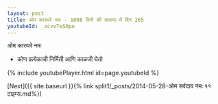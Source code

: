 ```yaml
---
layout: post
title: ओम कारथरे नमः - 1008 दिनों की तपस्या में दिन 265
youtubeId: _zcvvTeS0po
---
```

 
 
 ओम कारथरे नमः  
 
 -  कोण प्रत्येकाची निर्मिती आणि काळजी घेतो 
 
  
 
  
 
 
 
 
 
 


{% include youtubePlayer.html id=page.youtubeId %}
 
[Next]({{ site.baseurl }}{% link  split1/_posts/2014-05-28-ओम सर्वदाय नमः ११ टाइम्स.md%})
 
